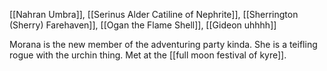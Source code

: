 [[Nahran Umbra]], [[Serinus Alder Catiline of Nephrite]], [[Sherrington (Sherry) Farehaven]], [[Ogan the Flame Shell]], [[Gideon uhhhh]]

Morana is the new member of the adventuring party kinda. She is a teifling rogue with the urchin thing. Met at the [[full moon festival of kyre]]. 